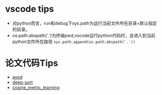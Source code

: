 # vscode tips
- 对python而言，run和debug下sys.path为运行当前文件所在目录+默认指定的目录。
- os.path.abspath('.‘)为终端pwd,vscode运行python代码时，会进入到当前python文件所在路径
```sys.path.append(os.path.abspath('.'))```

# 论文代码Tips
- [avod](https://github.com/staillyd/avod/blob/master/info/%E8%AF%B4%E6%98%8E.md)
- [deep-sort](https://github.com/staillyd/deep_sort/blob/master/note/code.md)
- [cosine_metric_learning](https://github.com/staillyd/cosine_metric_learning/blob/master/note/code.md)